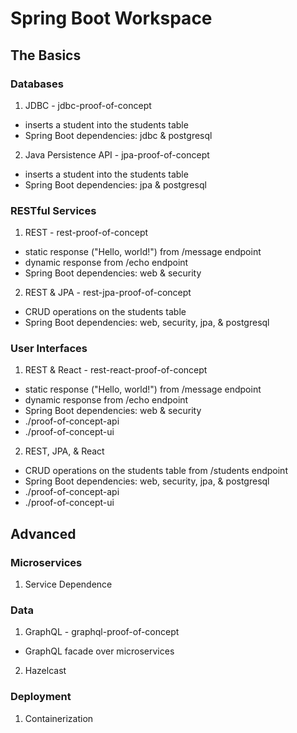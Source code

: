 # Spring Boot Workspace

## The Basics

### Databases

1. JDBC - jdbc-proof-of-concept

- inserts a student into the students table
- Spring Boot dependencies: jdbc & postgresql

2. Java Persistence API - jpa-proof-of-concept

- inserts a student into the students table
- Spring Boot dependencies: jpa & postgresql

### RESTful Services

1. REST - rest-proof-of-concept

- static response ("Hello, world!") from /message endpoint
- dynamic response from /echo endpoint
- Spring Boot dependencies: web & security

2. REST & JPA - rest-jpa-proof-of-concept

- CRUD operations on the students table
- Spring Boot dependencies: web, security, jpa, & postgresql

### User Interfaces

1. REST & React - rest-react-proof-of-concept

- static response ("Hello, world!") from /message endpoint
- dynamic response from /echo endpoint
- Spring Boot dependencies: web & security
- ./proof-of-concept-api
- ./proof-of-concept-ui

2. REST, JPA, & React

- CRUD operations on the students table from /students endpoint
- Spring Boot dependencies: web, security, jpa, & postgresql
- ./proof-of-concept-api
- ./proof-of-concept-ui

## Advanced

### Microservices

1. Service Dependence

### Data

1. GraphQL - graphql-proof-of-concept

- GraphQL facade over microservices

2. Hazelcast

### Deployment

1. Containerization
